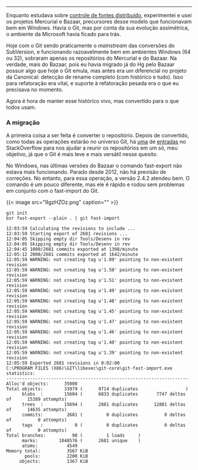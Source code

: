 ---

Enquanto estudava sobre [controle de fontes distribuído](https://en.wikipedia.org/wiki/Distributed_version_control), experimentei e usei os projetos Mercurial e Bazaar, precursores desse modelo que funcionavam bem em Windows. Havia o Git, mas por conta da sua evolução assimétrica, o ambiente da Microsoft havia ficado para trás.

Hoje com o Git sendo praticamente o _mainstream_ das conversões do SubVersion, e funcionando razoavelmente bem em ambientes Windows (64 ou 32), sobraram apenas os repositórios do Mercurial e do Bazaar. Na verdade, mais do Bazaar, pois eu havia migrado já do Hg pelo Bazaar possuir algo que hoje o Git emula, mas antes era um diferencial no projeto da Canonical: detecção de rename completo (com histórico e tudo). Isso para refatoração era vital, e suporte à refatoração pesada era o que eu precisava no momento.

Agora é hora de manter esse histórico vivo, mas convertido para o que todos usam.

### A migração

A primeira coisa a ser feita é converter o repositório. Depois de convertido, como todas as operações estarão no universo Git, há [uma](http://stackoverflow.com/questions/1425892/how-do-you-merge-two-git-repositories) de [entradas](http://stackoverflow.com/questions/13040958/merge-two-git-repositories-without-breaking-file-history) no StackOverflow para nos ajudar a reunir os repositórios em um só, meu objetivo, já que o Git é mais leve e mais versátil nesse quesito.

No Windows, nas últimas versões do Bazaar o comando fast-export não estava mais funcionando. Parado desde 2012, não há previsão de correções. No entanto, para essa operação, a versão 2.4.2 atendeu bem. O comando é um pouco diferente, mas ele é rápido e rodou sem problemas em conjunto com o fast-import do Git.

{{< image src="9gzHZOz.png" caption="" >}}

```
git init
bzr fast-export --plain . | git fast-import

12:03:59 Calculating the revisions to include ...
12:03:59 Starting export of 2681 revisions ...
12:04:05 Skipping empty dir Tools/Desenv in rev 
12:04:05 Skipping empty dir Tools/Desenv in rev
12:04:45 1000/2681 commits exported at 1308/minute
12:05:12 2000/2681 commits exported at 1642/minute
12:05:59 WARNING: not creating tag u'1.09' pointing to non-existent revision 
12:05:59 WARNING: not creating tag u'1.50' pointing to non-existent revision 
12:05:59 WARNING: not creating tag u'1.51' pointing to non-existent revision 
12:05:59 WARNING: not creating tag u'1.49' pointing to non-existent revision 
12:05:59 WARNING: not creating tag u'1.48' pointing to non-existent revision 
12:05:59 WARNING: not creating tag u'1.45' pointing to non-existent revision 
12:05:59 WARNING: not creating tag u'1.47' pointing to non-existent revision 
12:05:59 WARNING: not creating tag u'1.46' pointing to non-existent revision 
12:05:59 WARNING: not creating tag u'1.40' pointing to non-existent revision 
12:05:59 WARNING: not creating tag u'1.39' pointing to non-existent revision 
12:05:59 Exported 2681 revisions in 0:02:00
C:\PROGRAM FILES (X86)\GIT\libexec\git-core\git-fast-import.exe statistics:
---------------------------------------------------------------------
Alloc'd objects:      35000
Total objects:        33979 (      9714 duplicates                  )
      blobs  :        15604 (      6833 duplicates       7747 deltas of      15389 attempts)
      trees  :        15694 (      2881 duplicates      12881 deltas of      14635 attempts)
      commits:         2681 (         0 duplicates          0 deltas of          0 attempts)
      tags   :            0 (         0 duplicates          0 deltas of          0 attempts)
Total branches:          98 (         1 loads     )
      marks:        1048576 (      2681 unique    )
      atoms:           4549
Memory total:          3567 KiB
       pools:          2200 KiB
     objects:          1367 KiB
